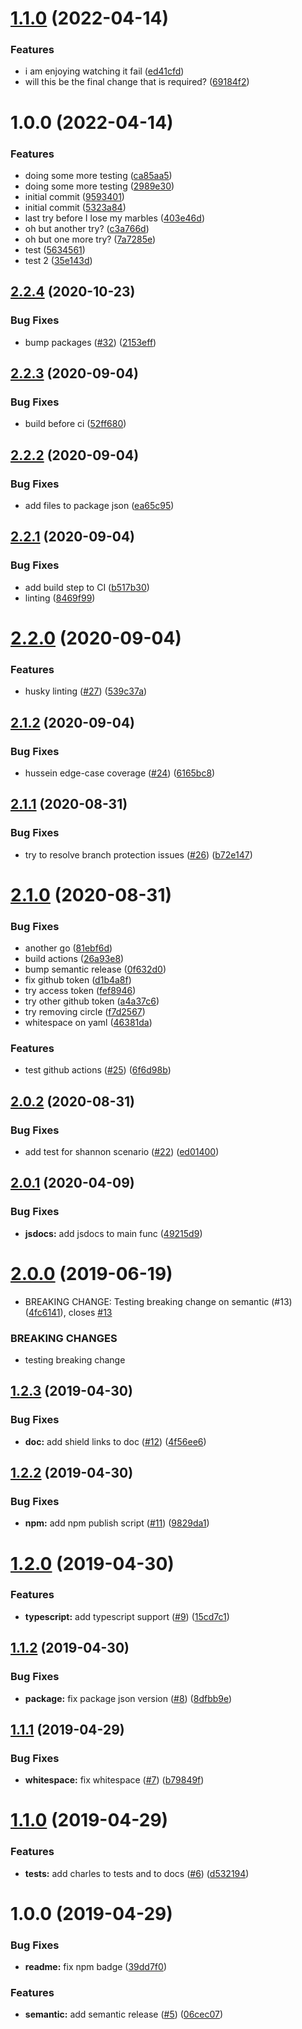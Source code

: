 # [1.1.0](https://github.com/shaneporterappsbroker/is-shane/compare/v1.0.0...v1.1.0) (2022-04-14)


### Features

* i am enjoying watching it fail ([ed41cfd](https://github.com/shaneporterappsbroker/is-shane/commit/ed41cfdd1935804703880589b0e9658b374cec36))
* will this be the final change that is required? ([69184f2](https://github.com/shaneporterappsbroker/is-shane/commit/69184f2b1ea809eb9f62c27153c4b5db46d7b97a))

# 1.0.0 (2022-04-14)


### Features

* doing some more testing ([ca85aa5](https://github.com/shaneporterappsbroker/is-shane/commit/ca85aa5f4e261610e5fe0944919ed5ceaf88ef62))
* doing some more testing ([2989e30](https://github.com/shaneporterappsbroker/is-shane/commit/2989e30d4b961214bdd8bdf96cf871ac54d6306c))
* initial commit ([9593401](https://github.com/shaneporterappsbroker/is-shane/commit/959340149f90ca99229a218cfe35bfbf65e06e85))
* initial commit ([5323a84](https://github.com/shaneporterappsbroker/is-shane/commit/5323a840dd6ec15b4d9c5af88e7dfcba7f2b4821))
* last try before I lose my marbles ([403e46d](https://github.com/shaneporterappsbroker/is-shane/commit/403e46dc143ee9865bea49cc5601bbde3854d0d0))
* oh but another try? ([c3a766d](https://github.com/shaneporterappsbroker/is-shane/commit/c3a766d0aa5d3c0024bf01c41b790dd81156c672))
* oh but one more try? ([7a7285e](https://github.com/shaneporterappsbroker/is-shane/commit/7a7285ed12772d79cece12b96c0f894476851a41))
* test ([5634561](https://github.com/shaneporterappsbroker/is-shane/commit/5634561300fe0ac941e55b437cf710da2eb4426b))
* test 2 ([35e143d](https://github.com/shaneporterappsbroker/is-shane/commit/35e143d3654e7c0f0652a47b72e4d520d9f8d510))

## [2.2.4](https://github.com/chanonroy/is-chanon/compare/v2.2.3...v2.2.4) (2020-10-23)


### Bug Fixes

* bump packages ([#32](https://github.com/chanonroy/is-chanon/issues/32)) ([2153eff](https://github.com/chanonroy/is-chanon/commit/2153eff))

## [2.2.3](https://github.com/chanonroy/is-chanon/compare/v2.2.2...v2.2.3) (2020-09-04)


### Bug Fixes

* build before ci ([52ff680](https://github.com/chanonroy/is-chanon/commit/52ff680))

## [2.2.2](https://github.com/chanonroy/is-chanon/compare/v2.2.1...v2.2.2) (2020-09-04)


### Bug Fixes

* add files to package json ([ea65c95](https://github.com/chanonroy/is-chanon/commit/ea65c95))

## [2.2.1](https://github.com/chanonroy/is-chanon/compare/v2.2.0...v2.2.1) (2020-09-04)


### Bug Fixes

* add build step to CI ([b517b30](https://github.com/chanonroy/is-chanon/commit/b517b30))
* linting ([8469f99](https://github.com/chanonroy/is-chanon/commit/8469f99))

# [2.2.0](https://github.com/chanonroy/is-chanon/compare/v2.1.2...v2.2.0) (2020-09-04)


### Features

* husky linting ([#27](https://github.com/chanonroy/is-chanon/issues/27)) ([539c37a](https://github.com/chanonroy/is-chanon/commit/539c37a))

## [2.1.2](https://github.com/chanonroy/is-chanon/compare/v2.1.1...v2.1.2) (2020-09-04)


### Bug Fixes

* hussein edge-case coverage ([#24](https://github.com/chanonroy/is-chanon/issues/24)) ([6165bc8](https://github.com/chanonroy/is-chanon/commit/6165bc8))

## [2.1.1](https://github.com/chanonroy/is-chanon/compare/v2.1.0...v2.1.1) (2020-08-31)


### Bug Fixes

* try to resolve branch protection issues ([#26](https://github.com/chanonroy/is-chanon/issues/26)) ([b72e147](https://github.com/chanonroy/is-chanon/commit/b72e147))

# [2.1.0](https://github.com/chanonroy/is-chanon/compare/v2.0.2...v2.1.0) (2020-08-31)


### Bug Fixes

* another go ([81ebf6d](https://github.com/chanonroy/is-chanon/commit/81ebf6d))
* build actions ([26a93e8](https://github.com/chanonroy/is-chanon/commit/26a93e8))
* bump semantic release ([0f632d0](https://github.com/chanonroy/is-chanon/commit/0f632d0))
* fix github token ([d1b4a8f](https://github.com/chanonroy/is-chanon/commit/d1b4a8f))
* try access token ([fef8946](https://github.com/chanonroy/is-chanon/commit/fef8946))
* try other github token ([a4a37c6](https://github.com/chanonroy/is-chanon/commit/a4a37c6))
* try removing circle ([f7d2567](https://github.com/chanonroy/is-chanon/commit/f7d2567))
* whitespace on yaml ([46381da](https://github.com/chanonroy/is-chanon/commit/46381da))


### Features

* test github actions ([#25](https://github.com/chanonroy/is-chanon/issues/25)) ([6f6d98b](https://github.com/chanonroy/is-chanon/commit/6f6d98b))

## [2.0.2](https://github.com/chanonroy/is-chanon/compare/v2.0.1...v2.0.2) (2020-08-31)


### Bug Fixes

* add test for shannon scenario ([#22](https://github.com/chanonroy/is-chanon/issues/22)) ([ed01400](https://github.com/chanonroy/is-chanon/commit/ed01400))

## [2.0.1](https://github.com/chanonroy/is-chanon/compare/v2.0.0...v2.0.1) (2020-04-09)


### Bug Fixes

* **jsdocs:** add jsdocs to main func ([49215d9](https://github.com/chanonroy/is-chanon/commit/49215d9))

# [2.0.0](https://github.com/chanonroy/is-chanon/compare/v1.2.3...v2.0.0) (2019-06-19)


* BREAKING CHANGE: Testing breaking change on semantic (#13) ([4fc6141](https://github.com/chanonroy/is-chanon/commit/4fc6141)), closes [#13](https://github.com/chanonroy/is-chanon/issues/13)


### BREAKING CHANGES

* testing breaking change

## [1.2.3](https://github.com/chanonroy/is-chanon/compare/v1.2.2...v1.2.3) (2019-04-30)


### Bug Fixes

* **doc:** add shield links to doc ([#12](https://github.com/chanonroy/is-chanon/issues/12)) ([4f56ee6](https://github.com/chanonroy/is-chanon/commit/4f56ee6))

## [1.2.2](https://github.com/chanonroy/is-chanon/compare/v1.2.1...v1.2.2) (2019-04-30)


### Bug Fixes

* **npm:** add npm publish script ([#11](https://github.com/chanonroy/is-chanon/issues/11)) ([9829da1](https://github.com/chanonroy/is-chanon/commit/9829da1))

# [1.2.0](https://github.com/chanonroy/is-chanon/compare/v1.1.2...v1.2.0) (2019-04-30)


### Features

* **typescript:** add typescript support ([#9](https://github.com/chanonroy/is-chanon/issues/9)) ([15cd7c1](https://github.com/chanonroy/is-chanon/commit/15cd7c1))

## [1.1.2](https://github.com/chanonroy/is-chanon/compare/v1.1.1...v1.1.2) (2019-04-30)


### Bug Fixes

* **package:** fix package json version ([#8](https://github.com/chanonroy/is-chanon/issues/8)) ([8dfbb9e](https://github.com/chanonroy/is-chanon/commit/8dfbb9e))

## [1.1.1](https://github.com/chanonroy/is-chanon/compare/v1.1.0...v1.1.1) (2019-04-29)


### Bug Fixes

* **whitespace:** fix whitespace ([#7](https://github.com/chanonroy/is-chanon/issues/7)) ([b79849f](https://github.com/chanonroy/is-chanon/commit/b79849f))

# [1.1.0](https://github.com/chanonroy/is-chanon/compare/v1.0.0...v1.1.0) (2019-04-29)


### Features

* **tests:** add charles to tests and to docs ([#6](https://github.com/chanonroy/is-chanon/issues/6)) ([d532194](https://github.com/chanonroy/is-chanon/commit/d532194))

# 1.0.0 (2019-04-29)


### Bug Fixes

* **readme:** fix npm badge ([39dd7f0](https://github.com/chanonroy/is-chanon/commit/39dd7f0))


### Features

* **semantic:** add semantic release ([#5](https://github.com/chanonroy/is-chanon/issues/5)) ([06cec07](https://github.com/chanonroy/is-chanon/commit/06cec07))
